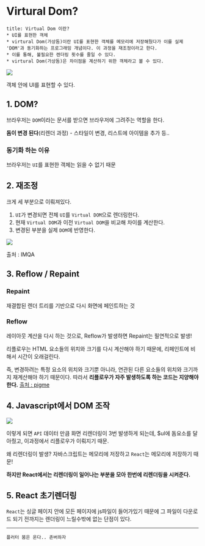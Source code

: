 # Virtural Dom?

```ad-note
title: Virtual Dom 이란?
* UI를 표현한 객체
* virtural Dom(가상돔)이란 UI를 표현한 객체를 메모리에 저장해뒀다가 이를 실제 'DOM'과 동기화하는 프로그래밍 개념이다. 이 과정을 재조정이라고 한다.
* 이를 통해, 불필요한 렌더링 횟수를 줄일 수 있다.
* virtural Dom(가상돔)은 차이점을 계산하기 위한 객체라고 볼 수 있다.
```


![](https://i.imgur.com/Tyu7VP1.png)

객체 안에 UI를 표현할 수 있다.

## 1. DOM?
브라우저는 `DOM`이라는 문서를 받으면 브라우저에 그려주는 역할을 한다.

**돔이 변경 된다**(리렌더 과정) - 스타일이 변경, 리스트에 아이템을 추가 등..

### 동기화 하는 이유
브라우저는 `UI`를 표현한 객체는 읽을 수 없기 때문

## 2. 재조정
크게 세 부분으로 이뤄져있다.
1. `UI`가 변경되면 전체 `UI`를 `Virtual DOM`으로 렌더링한다.
2. 현재 `Virtual DOM`과 이전 `Virtual DOM`을 비교해 차이를 계산한다.
3. 변경된 부분을 실제 `DOM`에 반영한다.

![](https://i.imgur.com/I7MJXov.png)

출처 : IMQA

## 3. Reflow / Repaint

### Repaint
재결합된 렌더 트리를 기반으로 다시 화면에 페인트하는 것

### Reflow
레이아웃 계산을 다시 하는 것으로, Reflow가 발생하면 Repaint는 필연적으로 발생!  

리플로우는 HTML 요소들의 위치와 크기를 다시 계산해야 하기 때문에, 리페인트에 비해서 시간이 오래걸린다.  

즉, 변경하려는 특정 요소의 위치와 크기뿐 아니라, 연관된 다른 요소들의 위치와 크기까지 재계산해야 하기 때문이다. 따라서 **리플로우가 자주 발생하도록 하는 코드는 지양해야한다.**
[출처 : pigme](https://velog.io/@heelieben/JavaScript-Reflow-%EB%9E%80-feat.-%EB%B8%8C%EB%9D%BC%EC%9A%B0%EC%A0%80-%EB%A0%8C%EB%8D%94%EB%A7%81)

## 4. Javascript에서 DOM 조작

![](https://i.imgur.com/TCjAzka.png)

이렇게 되면 `API` 데이터 만큼 화면 리렌더링이 3번 발생하게 되는데, $ul에 돔요소를 달아줬고, 이과정에서 리플로우가 이뤄지기 때문.

왜 리렌더링이 발생? 자바스크립트는 메모리에 저장하고 `React`는 메모리에 저장하기 때문!

**하지만 React에서는 리렌더링이 일어나는 부분을 모아 한번에 리렌더링을 시켜준다.**

## 5.  React 초기렌더링
`React`는 싱글 페이지 안에 모든 페이지에 js파일이 들어가있기 때문에 그 파일이 다운로드 되기 전까지는 렌더링이 느릴수밖에 없는 단점이 있다.

---

```ad-important
플러터 붐은 온다.. 존버하자 
```

